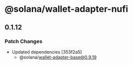 # @solana/wallet-adapter-nufi

## 0.1.12

### Patch Changes

-   Updated dependencies [353f2a5]
    -   @solana/wallet-adapter-base@0.9.19
